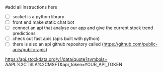 #add all instructions here 
- [ ] socket is a python library
- [ ] front end make static chat bot
- [ ] connect an api that analyse our app and give the current stock trend predictions
- [ ] check out fast apis (apis built with python)
- [ ] there is also an api github repository called (https://github.com/public-apis/public-apis)

https://api.stockdata.org/v1/data/quote?symbols= AAPL%2CTSLA%2CMSFT&api_token=YOUR_API_TOKEN
